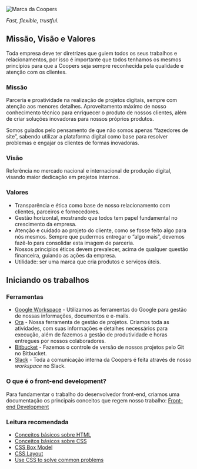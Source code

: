 ![Marca da Coopers](http://www.coopers.pro/assets/img/coopers-brand.png)

_Fast, flexible, trustful._

## Missão, Visão e Valores
Toda empresa deve ter diretrizes que guiem todos os seus trabalhos e relacionamentos, por isso é importante que todos tenhamos os mesmos princípios para que a Coopers seja sempre reconhecida pela qualidade e atenção com os clientes.

### Missão
Parceria e proatividade na realização de projetos digitais, sempre com atenção aos menores detalhes. Aproveitamento máximo de nosso conhecimento técnico para enriquecer o produto de nossos clientes, além de criar soluções inovadoras para nossos próprios produtos.

Somos guiados pelo pensamento de que não somos apenas “fazedores de site”, sabendo utilizar a plataforma digital como base para resolver problemas e engajar os clientes de formas inovadoras.

### Visão
Referência no mercado nacional e internacional de produção digital, visando maior dedicação em projetos internos.

### Valores
- Transparência e ética como base de nosso relacionamento com clientes, parceiros e fornecedores.
- Gestão horizontal, mostrando que todos tem papel fundamental no crescimento da empresa.
- Atenção e cuidado ao projeto do cliente, como se fosse feito algo para nós mesmos. Sempre que pudermos entregar o “algo mais”, devemos fazê-lo para consolidar esta imagem de parceria.
- Nossos princípios éticos devem prevalecer, acima de qualquer questão financeira, guiando as ações da empresa.
- Utilidade: ser uma marca que cria produtos e serviços úteis.


## Iniciando os trabalhos

### Ferramentas 
- [Google Workspace](https://gsuite.google.com/) - Utilizamos as ferramentas do Google para gestão de nossas informações, documentos e e-mails.
- [Ora](http://ora.pm) - Nossa ferramenta de gestão de projetos. Criamos toda as atividades, com suas informações e detalhes necessários para execução, além de fazemos a gestão de produtividade e horas entregues por nossos colaboradores.
- [Bitbucket](https://bitbucket.org/) - Fazemos o controle de versão de nossos projetos pelo Git no Bitbucket.
- [Slack](http://slack.com/) - Toda a comunicação interna da Coopers é feita através de nosso _workspace_ no Slack.

### O que é o front-end development?
Para fundamentar o trabalho do desenvolvedor front-end, criamos uma documentação os principais conceitos que regem nosso trabalho: [Front-end Development](https://web.archive.org/web/20181225021447/http://frontenddevelopment.com.br/front-end-development/)

### Leitura recomendada
- [Conceitos básicos sobre HTML](https://developer.mozilla.org/en-US/docs/Learn/Getting_started_with_the_web/HTML_basics)
- [Conceitos básicos sobre CSS](https://developer.mozilla.org/en-US/docs/Learn/CSS/Introduction_to_CSS)
- [CSS Box Model](https://developer.mozilla.org/en-US/docs/Learn/CSS/Introduction_to_CSS/Box_model)
- [CSS Layout](https://developer.mozilla.org/en-US/docs/Learn/CSS/CSS_layout)
- [Use CSS to solve common problems](https://developer.mozilla.org/en-US/docs/Learn/CSS/Howto)
